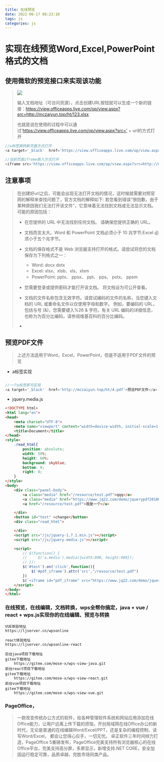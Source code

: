 ```yaml
---
title: 在线预览
date: 2022-06-17 08:23:10
tags: js
categories: js
---
```

# 实现在线预览Word,Excel,PowerPoint格式的文档

## 使用微软的预览接口来实现该功能

> ![](D:\Typora\workSpace\resource\20190603164626720.png)
>
> 输入文档地址（可访问资源），点击创建URL按钮就可以生成一个新的链接：https://view.officeapps.live.com/op/view.aspx?src=http://mczaiyun.top/ht/123.xlsx
>
> 也就是说在使用的过程中可以通过‘https://view.officeapps.live.com/op/view.aspx?src=’ + url的方式打开

```js
//a标签跳转新页面方式打开
<a target='_black'  href='https://view.officeapps.live.com/op/view.aspx?src=http://mczaiyun.top/ht/123.xlsx'>预览文件</a>

//当前页面iframe嵌入方式打开
<iframe src='https://view.officeapps.live.com/op/view.aspx?src=http://mczaiyun.top/ht/123.xlsx' />
```

<!--more-->

## 注意事项

> 在创建好url之后，可能会出现无法打开文档的情况，这时候就需要对照官网的解释来查找问题了，官方文档的解释如下:
> 若您看到错误“很抱歉，由于某种原因我们无法打开该文件”，它意味着无法找到文档或无法显示文档。 可能的原因包括：
>
> - 在您提供的 URL 中无法找到任何文档。 请确保您提供正确的 URL。
>
> - 文档而言太大。Word 和 PowerPoint 文档必须小于 10 兆字节;Excel 必须小于五个兆字节。
>
> - 文档的保存格式不是 Web 浏览器支持打开的格式。请尝试将您的文档保存为下列格式之一：
>
>   - Word: docx dotx
>   - Excel: xlsx、xlsb、xls、xlsm
>   - PowerPoint: pptx、 ppsx、 ppt、 pps、 potx、 ppsm
>
> - 您需要登录或提供密码才能打开该文档。 将文档设为可公开查看。
>
> - 文档的文件名称包含无效字符。请尝试编码的文件的名称，当您键入文档的 URL 或重命名文件以仅使用字母和数字。
>   例如，要编码的 URL，包括与号 (&)，您需要键入%26 & 字符。有关 URL 编码的详细信息，也称为为百分比编码，请参阅维基百科的百分比编码。
>
> - [官网地址]: https://support.office.com/zh-cn/article/%E8%81%94%E6%9C%BA%E6%9F%A5%E7%9C%8B-office-%E6%96%87%E6%A1%A3-1cc2ea26-0f7b-41f7-8e0e-6461a104544e?ui=zh-CN&amp;rs=zh-CN&amp;ad=CN
>
>   

## 预览PDF文件

> 上述方法适用于Word，Excel，PowerPoint，但是不适用于PDF文件的预览

- a标签实现

```js

//一个a标签即可实现
<a target='_black'  href='http://mczaiyun.top/ht/4.pdf'>预览PDF文件</a>

```



- jquery.media.js

```html
<!DOCTYPE html>
<html lang="en">
<head>
    <meta charset="UTF-8">
    <meta name="viewport" content="width=device-width, initial-scale=1.0">
    <title>Document</title>
</head>
<style>
    .read_html{
        position: absolute;
        width: 50%;
        height: 60%;
        background: skyblue;
        bottom: 0;
        right: 0;
    }
</style>
<body>
    <div class="panel-body">
        <a class="media" href="/resource/test.pdf">qqq</a>  
        <a class="media" href="https://www.jq22.com/demo/jquerypdf201808150005/pdf1.pdf">qqq</a>  
        <a href="/resource/test.pdf">我是一个</a>

    </div>
    <button id="test" >change</button>
    <div class="read_html">

    </div>
    <script src="/js/jquery-1.7.1.min.js"></script>
    <script src="/js/jquery.media.js"></script>

    <script>
        // $(function() {  
        //     $('a.media').media({width:800, height:600});  
        // });
        $('#test').on('click',function(){
            $('#pdf_iframe').attr('src',"/resource/test.pdf")
        })
        $(`<iframe id="pdf_iframe" src="https://www.jq22.com/demo/jquerypdf201808150005/pdf1.pdf" width="100%" height="100%" frameborder="1" >`).appendTo($('.read_html'))
    </script>
</body>
</html>
```



### 在线预览，在线编辑，文档转换，wps全帮你搞定，java + vue / react + wps.js实现你的在线编辑、预览与转换

```
VUE体验地址
https://ljserver.cn/wpsonline

react体验地址
https://ljserver.cn/wpsonline-react

后台java项目下载地址
gitee下载地址
	https://gitee.com/mose-x/wps-view-java.git
前台react项目下载地址
gitee下载地址
	https://gitee.com/mose-x/wps-view-react.git
前台vue项目下载地址
gitee下载地址
	https://gitee.com/mose-x/wps-view-vue.git
```

### PageOffice，

> 一款改变传统办公方式的软件，给各种管理软件系统和网站应用添加在线Office能力，让用户远离上传下载的烦恼，开创局域网在线Office办公的新时代，无论是普通的在线编辑Word/Excel/PPT，还是复杂的编程控制、读写Word/Excel， 都会让您得心应手，一切无忧。 卓正软件三年时间倾力打造，PageOffice 5重磅发布，PageOffice完美支持所有浏览器核心的在线Office平台，完美支持高分屏，多屏显示，新增支持.NET CORE，安全加固运行稳定可靠，品质卓越，完胜市场同类产品。